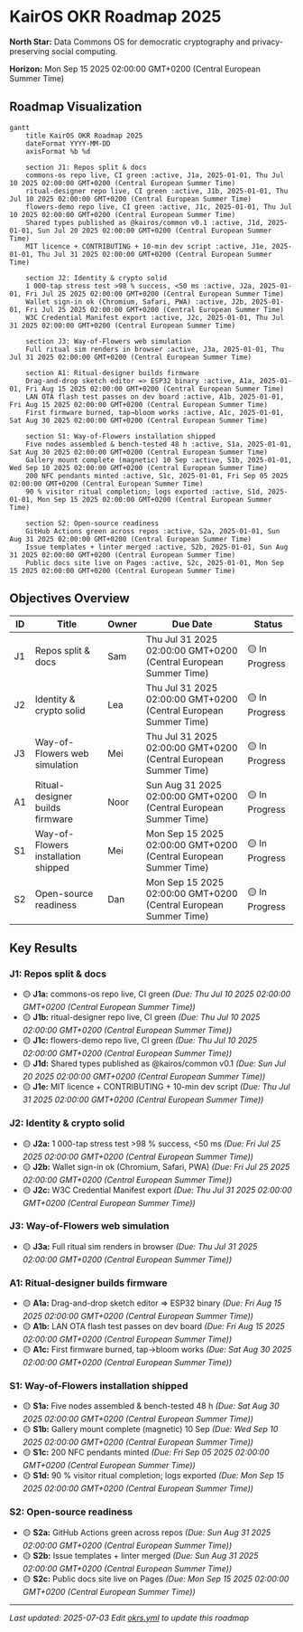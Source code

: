 # KairOS OKR Roadmap 2025

**North Star:** Data Commons OS for democratic cryptography and privacy-preserving social computing.


**Horizon:** Mon Sep 15 2025 02:00:00 GMT+0200 (Central European Summer Time)

## Roadmap Visualization

```mermaid
gantt
    title KairOS OKR Roadmap 2025
    dateFormat YYYY-MM-DD
    axisFormat %b %d

    section J1: Repos split & docs
    commons-os repo live, CI green :active, J1a, 2025-01-01, Thu Jul 10 2025 02:00:00 GMT+0200 (Central European Summer Time)
    ritual-designer repo live, CI green :active, J1b, 2025-01-01, Thu Jul 10 2025 02:00:00 GMT+0200 (Central European Summer Time)
    flowers-demo repo live, CI green :active, J1c, 2025-01-01, Thu Jul 10 2025 02:00:00 GMT+0200 (Central European Summer Time)
    Shared types published as @kairos/common v0.1 :active, J1d, 2025-01-01, Sun Jul 20 2025 02:00:00 GMT+0200 (Central European Summer Time)
    MIT licence + CONTRIBUTING + 10-min dev script :active, J1e, 2025-01-01, Thu Jul 31 2025 02:00:00 GMT+0200 (Central European Summer Time)

    section J2: Identity & crypto solid
    1 000-tap stress test >98 % success, <50 ms :active, J2a, 2025-01-01, Fri Jul 25 2025 02:00:00 GMT+0200 (Central European Summer Time)
    Wallet sign-in ok (Chromium, Safari, PWA) :active, J2b, 2025-01-01, Fri Jul 25 2025 02:00:00 GMT+0200 (Central European Summer Time)
    W3C Credential Manifest export :active, J2c, 2025-01-01, Thu Jul 31 2025 02:00:00 GMT+0200 (Central European Summer Time)

    section J3: Way-of-Flowers web simulation
    Full ritual sim renders in browser :active, J3a, 2025-01-01, Thu Jul 31 2025 02:00:00 GMT+0200 (Central European Summer Time)

    section A1: Ritual-designer builds firmware
    Drag-and-drop sketch editor => ESP32 binary :active, A1a, 2025-01-01, Fri Aug 15 2025 02:00:00 GMT+0200 (Central European Summer Time)
    LAN OTA flash test passes on dev board :active, A1b, 2025-01-01, Fri Aug 15 2025 02:00:00 GMT+0200 (Central European Summer Time)
    First firmware burned, tap→bloom works :active, A1c, 2025-01-01, Sat Aug 30 2025 02:00:00 GMT+0200 (Central European Summer Time)

    section S1: Way-of-Flowers installation shipped
    Five nodes assembled & bench-tested 48 h :active, S1a, 2025-01-01, Sat Aug 30 2025 02:00:00 GMT+0200 (Central European Summer Time)
    Gallery mount complete (magnetic) 10 Sep :active, S1b, 2025-01-01, Wed Sep 10 2025 02:00:00 GMT+0200 (Central European Summer Time)
    200 NFC pendants minted :active, S1c, 2025-01-01, Fri Sep 05 2025 02:00:00 GMT+0200 (Central European Summer Time)
    90 % visitor ritual completion; logs exported :active, S1d, 2025-01-01, Mon Sep 15 2025 02:00:00 GMT+0200 (Central European Summer Time)

    section S2: Open-source readiness
    GitHub Actions green across repos :active, S2a, 2025-01-01, Sun Aug 31 2025 02:00:00 GMT+0200 (Central European Summer Time)
    Issue templates + linter merged :active, S2b, 2025-01-01, Sun Aug 31 2025 02:00:00 GMT+0200 (Central European Summer Time)
    Public docs site live on Pages :active, S2c, 2025-01-01, Mon Sep 15 2025 02:00:00 GMT+0200 (Central European Summer Time)

```

## Objectives Overview

| ID | Title | Owner | Due Date | Status |
|----|----|----|----|----|
| J1 | Repos split & docs | Sam | Thu Jul 31 2025 02:00:00 GMT+0200 (Central European Summer Time) | 🟡 In Progress |
| J2 | Identity & crypto solid | Lea | Thu Jul 31 2025 02:00:00 GMT+0200 (Central European Summer Time) | 🟡 In Progress |
| J3 | Way-of-Flowers web simulation | Mei | Thu Jul 31 2025 02:00:00 GMT+0200 (Central European Summer Time) | 🟡 In Progress |
| A1 | Ritual-designer builds firmware | Noor | Sun Aug 31 2025 02:00:00 GMT+0200 (Central European Summer Time) | 🟡 In Progress |
| S1 | Way-of-Flowers installation shipped | Mei | Mon Sep 15 2025 02:00:00 GMT+0200 (Central European Summer Time) | 🟡 In Progress |
| S2 | Open-source readiness | Dan | Mon Sep 15 2025 02:00:00 GMT+0200 (Central European Summer Time) | 🟡 In Progress |

## Key Results

### J1: Repos split & docs

- 🟡 **J1a:** commons-os repo live, CI green *(Due: Thu Jul 10 2025 02:00:00 GMT+0200 (Central European Summer Time))*
- 🟡 **J1b:** ritual-designer repo live, CI green *(Due: Thu Jul 10 2025 02:00:00 GMT+0200 (Central European Summer Time))*
- 🟡 **J1c:** flowers-demo repo live, CI green *(Due: Thu Jul 10 2025 02:00:00 GMT+0200 (Central European Summer Time))*
- 🟡 **J1d:** Shared types published as @kairos/common v0.1 *(Due: Sun Jul 20 2025 02:00:00 GMT+0200 (Central European Summer Time))*
- 🟡 **J1e:** MIT licence + CONTRIBUTING + 10-min dev script *(Due: Thu Jul 31 2025 02:00:00 GMT+0200 (Central European Summer Time))*

### J2: Identity & crypto solid

- 🟡 **J2a:** 1 000-tap stress test >98 % success, <50 ms *(Due: Fri Jul 25 2025 02:00:00 GMT+0200 (Central European Summer Time))*
- 🟡 **J2b:** Wallet sign-in ok (Chromium, Safari, PWA) *(Due: Fri Jul 25 2025 02:00:00 GMT+0200 (Central European Summer Time))*
- 🟡 **J2c:** W3C Credential Manifest export *(Due: Thu Jul 31 2025 02:00:00 GMT+0200 (Central European Summer Time))*

### J3: Way-of-Flowers web simulation

- 🟡 **J3a:** Full ritual sim renders in browser *(Due: Thu Jul 31 2025 02:00:00 GMT+0200 (Central European Summer Time))*

### A1: Ritual-designer builds firmware

- 🟡 **A1a:** Drag-and-drop sketch editor => ESP32 binary *(Due: Fri Aug 15 2025 02:00:00 GMT+0200 (Central European Summer Time))*
- 🟡 **A1b:** LAN OTA flash test passes on dev board *(Due: Fri Aug 15 2025 02:00:00 GMT+0200 (Central European Summer Time))*
- 🟡 **A1c:** First firmware burned, tap→bloom works *(Due: Sat Aug 30 2025 02:00:00 GMT+0200 (Central European Summer Time))*

### S1: Way-of-Flowers installation shipped

- 🟡 **S1a:** Five nodes assembled & bench-tested 48 h *(Due: Sat Aug 30 2025 02:00:00 GMT+0200 (Central European Summer Time))*
- 🟡 **S1b:** Gallery mount complete (magnetic) 10 Sep *(Due: Wed Sep 10 2025 02:00:00 GMT+0200 (Central European Summer Time))*
- 🟡 **S1c:** 200 NFC pendants minted *(Due: Fri Sep 05 2025 02:00:00 GMT+0200 (Central European Summer Time))*
- 🟡 **S1d:** 90 % visitor ritual completion; logs exported *(Due: Mon Sep 15 2025 02:00:00 GMT+0200 (Central European Summer Time))*

### S2: Open-source readiness

- 🟡 **S2a:** GitHub Actions green across repos *(Due: Sun Aug 31 2025 02:00:00 GMT+0200 (Central European Summer Time))*
- 🟡 **S2b:** Issue templates + linter merged *(Due: Sun Aug 31 2025 02:00:00 GMT+0200 (Central European Summer Time))*
- 🟡 **S2c:** Public docs site live on Pages *(Due: Mon Sep 15 2025 02:00:00 GMT+0200 (Central European Summer Time))*


---

*Last updated: 2025-07-03*
*Edit [okrs.yml](./okrs.yml) to update this roadmap*
